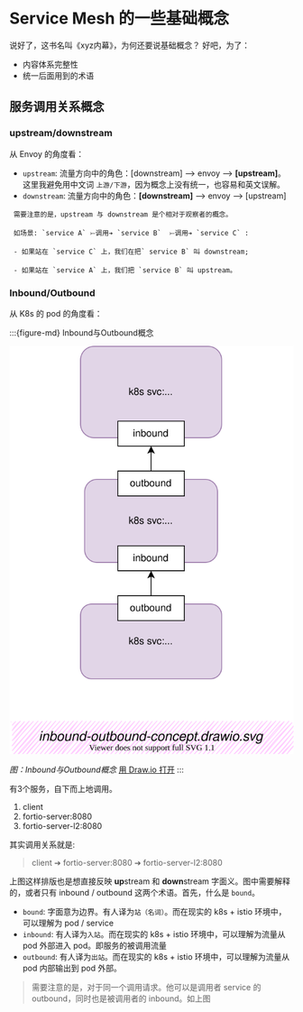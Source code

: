 
# Service Mesh 的一些基础概念

说好了，这书名叫《xyz内幕》，为何还要说基础概念？ 好吧，为了：
- 内容体系完整性
- 统一后面用到的术语

## 服务调用关系概念

### upstream/downstream

从 Envoy 的角度看：

- `upstream`:   流量方向中的角色：[downstream] --> envoy --> **[upstream]**。这里我避免用中文词 `上游/下游`，因为概念上没有统一，也容易和英文误解。
- `downstream`:  流量方向中的角色：**[downstream]** --> envoy --> [upstream]

```{warning}
 需要注意的是，upstream 与 downstream 是个相对于观察者的概念。

 如场景: `service A` ⤚调用➔ `service B`  ⤚调用➔ `service C` :

 - 如果站在 `service C` 上，我们在把` service B` 叫 downstream;

 - 如果站在 `service A` 上，我们把 `service B` 叫 upstream。
```

### Inbound/Outbound

从 K8s 的 pod 的角度看：

:::{figure-md} Inbound与Outbound概念

<img src="service-mesh-base-concept.assets/inbound-outbound-concept.drawio.svg" alt="Inbound与Outbound概念">

*图：Inbound与Outbound概念*
[用 Draw.io 打开](https://app.diagrams.net/#Uhttps%3A%2F%2Fistio-insider.mygraphql.com%2Fzh_CN%2Flatest%2F_images%2Finbound-outbound-concept.drawio.svg)
:::



有3个服务，自下而上地调用。

1. client
2. fortio-server:8080
3. fortio-server-l2:8080

其实调用关系就是:

> client ➔ fortio-server:8080 ➔ fortio-server-l2:8080

上图这样排版也是想直接反映 **up**stream 和 **down**stream 字面义。图中需要解释的，或者只有 inbound / outbound 这两个术语。首先，什么是 `bound`。

- `bound`: 字面意为边界。有人译为`站（名词）`。而在现实的 k8s + istio 环境中，可以理解为 pod / service
- `inbound`: 有人译为`入站`。而在现实的 k8s + istio 环境中，可以理解为流量从 pod 外部进入 pod。即服务的被调用流量
- `outbound`: 有人译为`出站`。而在现实的 k8s + istio 环境中，可以理解为流量从 pod 内部输出到 pod 外部。

> 需要注意的是，对于同一个调用请求。他可以是调用者 service 的 outbound，同时也是被调用者的 inbound。如上图

